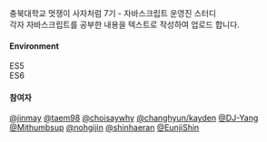 충북대학교 멋쟁이 사자처럼 7기 - 자바스크립트 운영진 스터디
<br>
각자 자바스크립트를 공부한 내용을 텍스트로 작성하여 업로드 합니다.

#### Environment

ES5
<br>
ES6

#### 참여자

[@jinmay](https://github.com/jinmay)
[@taem98](https://github.com/taem98)
[@choisaywhy](https://github.com/choisaywhy)
[@changhyun/kayden](https://github.com/changhyun/kayden)
[@DJ-Yang](https://github.com/DJ-Yang)
[@Mithumbsup](https://github.com/Mithumbsup)
[@nohgijin](https://github.com/nohgijin)
[@shinhaeran](https://github.com/shinhaeran)
[@EunjiShin](https://github.com/EunjiShin)
